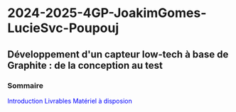 # 2024-2025-4GP-JoakimGomes-LucieSvc-Poupouj
## Développement d'un capteur low-tech à base de Graphite : de la conception au test

### Sommaire

<span style="color:blue;">
Introduction
Livrables
Matériel à disposion



</span>